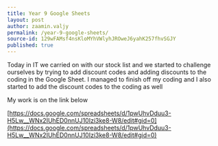 ```yaml
---
title: Year 9 Google Sheets
layout: post
author: zaamin.valjy
permalink: /year-9-google-sheets/
source-id: 129wFAMsf4nsKloMYhVWlyhJROweJ6yahK257fhvSGJY
published: true
---
```

Today in IT we carried on with our stock list and we started to challenge ourselves by trying to add discount codes and adding discounts to the coding in the Google Sheet. I managed to finish off my coding and I also started to add the discount codes to the coding as well

My work is on the link below

[https://docs.google.com/spreadsheets/d/1pwUhvDduu3-H5Lw__WNx2IUhED0nnUJ10Izi3ke8-W8/edit#gid=0](https://docs.google.com/spreadsheets/d/1pwUhvDduu3-H5Lw__WNx2IUhED0nnUJ10Izi3ke8-W8/edit#gid=0)

